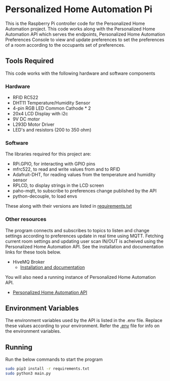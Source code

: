 # Personalized Home Automation Pi

This is the Raspberry Pi controller code for the Personalized Home Automation project. This code works along with the Personalized Home Automation API which serves the endpoints, Personalized Home Automation Preferences Console to view and update preferences to set the preferences of a room according to the occupants set of preferences.

## Tools Required

This code works with the following hardware and software components

### Hardware

* RFID RC522
* DHT11 Temperature/Humidity Sensor
* 4-pin RGB LED Common Cathode * 2
* 20x4 LCD Display with i2c
* 9V DC motor
* L293D Motor Driver
* LED's and resistors (200 to 350 ohm)

### Software

The libraries required for this project are:

* RPi.GPIO, for interacting with GPIO pins
* mfrc522, to read and write values from and to RFID
* Adafruit-DHT, for reading values from the temperature and humidity sensor
* RPLCD, to display strings in the LCD screen
* paho-mqtt, to subscribe to preferences change published by the API
* python-decouple, to load envs

These along with their versions are listed in [requirements.txt](requirements.txt)

### Other resources

The program connects and subscribes to topics to listen and change settings according to preferences update in real time using MQTT. Fetching current room settings and updating user scan IN/OUT is acheived using the Personalized Home Automation API. See the installation and documentation links for these tools below.

* HiveMQ Broker 
    - [Installation and documentation](https://www.hivemq.com/downloads/hivemq/)

You will also need a running instance of Personalized Home Automation API.

* [Personalized Home Automation API](https://github.com/renjiniravath/personalized-home-automation-api)

## Environment Variables

The environment variables used by the API is listed in the .env file. Replace these values according to your environment. Refer the [.env](.env) file for info on the environment variables.

## Running

Run the below commands to start the program
```bash
sudo pip3 install -r requirements.txt
sudo python3 main.py
```
